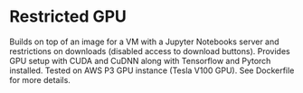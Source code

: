 # Restricted GPU

Builds on top of an image for a VM with a Jupyter Notebooks server and restrictions on downloads (disabled access to download buttons). Provides GPU setup with CUDA and CuDNN along with Tensorflow and Pytorch installed. Tested on AWS P3 GPU instance (Tesla V100 GPU). See Dockerfile for more details.